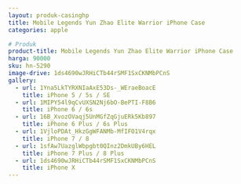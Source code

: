 ```yaml
---
layout: produk-casinghp
title: Mobile Legends Yun Zhao Elite Warrior iPhone Case
categories: apple

# Produk
product-title: Mobile Legends Yun Zhao Elite Warrior iPhone Case
harga: 90000
sku: hn-5290
image-drive: 1ds4690wJRHiCTb44rSMF1SxCKNMbPCnS
gallery:
  - url: 1Yna5LkTYRXNIaAxE53Ds-_WEraeBoacE
    title: iPhone 5 / 5s / SE
  - url: 1MIPY54l9qCvUXSN2Nj6bO-BePTI-F8B6
    title: iPhone 6 / 6s
  - url: 16B_XvozOVaqj5UnMGfZqGjuERk5Kb897
    title: iPhone 6 Plus / 6s Plus
  - url: 1VjloPDAt_HkzGgWFANMb-MfIFO1V4rqx
    title: iPhone 7 / 8
  - url: 1sfAw7UazglWbpgbt0QInz2DmkUBy6HEL
    title: iPhone 7 Plus / 8 Plus
  - url: 1ds4690wJRHiCTb44rSMF1SxCKNMbPCnS
    title: iPhone X
---
```

